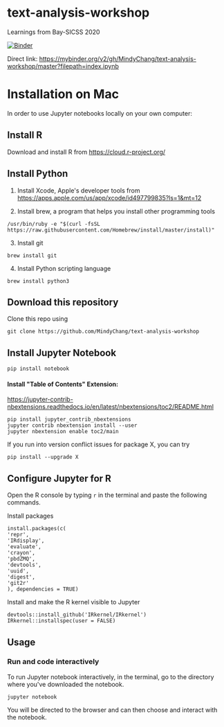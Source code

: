 # text-analysis-workshop

Learnings from Bay-SICSS 2020


[![Binder](https://mybinder.org/badge_logo.svg)](https://mybinder.org/v2/gh/MindyChang/text-analysis-workshop/master?filepath=index.ipynb)

Direct link:
https://mybinder.org/v2/gh/MindyChang/text-analysis-workshop/master?filepath=index.ipynb


# Installation on Mac
In order to use Jupyter notebooks locally on your own computer:

## Install R

Download and install R from https://cloud.r-project.org/


## Install Python

1. Install Xcode, Apple's developer tools
from https://apps.apple.com/us/app/xcode/id497799835?ls=1&mt=12

2. Install brew, a program that helps you install other programming tools

`/usr/bin/ruby -e "$(curl -fsSL https://raw.githubusercontent.com/Homebrew/install/master/install)"`

3. Install git

`brew install git`

4. Install Python scripting language

`brew install python3`



## Download this repository
Clone this repo using

`git clone https://github.com/MindyChang/text-analysis-workshop`


## Install Jupyter Notebook
```
pip install notebook
```

#### Install "Table of Contents" Extension:

https://jupyter-contrib-nbextensions.readthedocs.io/en/latest/nbextensions/toc2/README.html

```
pip install jupyter_contrib_nbextensions
jupyter contrib nbextension install --user
jupyter nbextension enable toc2/main
```

If you run into version conflict issues for package X, you can try

```
pip install --upgrade X
```
## Configure Jupyter for R
Open the R console by typing `r` in the terminal and paste the following commands.

Install packages
```
install.packages(c(
'repr',
'IRdisplay',
'evaluate',
'crayon',
'pbdZMQ',
'devtools',
'uuid',
'digest',
'git2r'
), dependencies = TRUE)
```
Install and make the R kernel visible to Jupyter
```
devtools::install_github('IRkernel/IRkernel')
IRkernel::installspec(user = FALSE)
```
## Usage

### Run and code interactively

To run Jupyter notebook interactively, in the terminal, go to the directory where you've downloaded the notebook.

```
jupyter notebook
```

You will be directed to the browser and can then choose and interact with the notebook.

